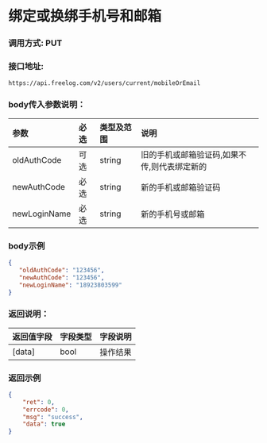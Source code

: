 # 绑定或换绑手机号和邮箱



### 调用方式: PUT



### 接口地址:

```
https://api.freelog.com/v2/users/current/mobileOrEmail
```



### body传入参数说明：

| 参数 | 必选 | 类型及范围 | 说明 |
| :--- | :--- | :--- | :--- |
| oldAuthCode | 可选 | string | 旧的手机或邮箱验证码,如果不传,则代表绑定新的 |
| newAuthCode | 必选 | string | 新的手机或邮箱验证码 |
| newLoginName | 必选 | string | 新的手机号或邮箱 |


### body示例

```json
{
   "oldAuthCode": "123456",
   "newAuthCode": "123456",
   "newLoginName": "18923803599"
}
```



### 返回说明：

| 返回值字段 | 字段类型 | 字段说明 |
| :--- | :--- | :--- |
| [data] | bool | 操作结果 |



### 返回示例

```json
{
    "ret": 0,
    "errcode": 0,
    "msg": "success",
    "data": true
}
```
